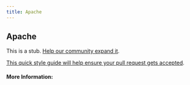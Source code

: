 ```yaml
---
title: Apache
---
```

## Apache

This is a stub. <a href='https://github.com/freeCodeCamp/guide/blob/master/CONTRIBUTING.md' target='_blank' rel='nofollow'>Help our community expand it</a>.

<a href='https://github.com/freeCodeCamp/guide/blob/master/src/pages/apache/index.md' target='_blank' rel='nofollow'>This quick style guide will help ensure your pull request gets accepted</a>.

<!-- The article goes here, in GitHub-flavored Markdown. Feel free to add YouTube videos, images, and CodePen/JSBin embeds  -->

#### More Information:
<!-- Please add any articles you think might be helpful to read before writing the article -->

